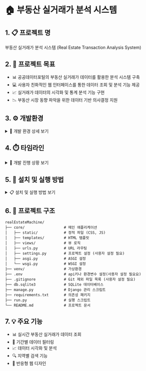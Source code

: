 # 🏠 부동산 실거래가 분석 시스템

## 1. 📋 프로젝트 명
부동산 실거래가 분석 시스템 (Real Estate Transaction Analysis System)

## 2. 🎯 프로젝트 목표
- 📊 공공데이터포털의 부동산 실거래가 데이터를 활용한 분석 시스템 구축
- 💻 사용자 친화적인 웹 인터페이스를 통한 데이터 조회 및 분석 기능 제공
- 📈 실거래가 데이터의 시각화 및 통계 분석 기능 구현
- 📉 부동산 시장 동향 파악을 위한 데이터 기반 의사결정 지원

## 3. ⚙️ 개발환경
<details>
<summary>🔧 개발 환경 상세 보기</summary>

<table>
    <thead>
        <tr>
            <th>구분</th>
            <th>항목</th>
            <th>상세 내용</th>
        </tr>
    </thead>
    <tr>
        <td rowspan="4"><strong>백엔드</strong></td>
        <td>🐍 언어</td>
        <td>Python 3.8+</td>
    </tr>
    <tr>
        <td>🎯 프레임워크</td>
        <td>Django 4.2</td>
    </tr>
    <tr>
        <td>🔄 API 프레임워크</td>
        <td>Django REST Framework</td>
    </tr>
    <tr>
        <td>💾 데이터베이스</td>
        <td>SQLite3</td>
    </tr>
    <tr>
        <td rowspan="4"><strong>프론트엔드</strong></td>
        <td>📝 마크업</td>
        <td>HTML5</td>
    </tr>
    <tr>
        <td>🎨 스타일링</td>
        <td>CSS3</td>
    </tr>
    <tr>
        <td>⚡ 스크립트</td>
        <td>JavaScript</td>
    </tr>
    <tr>
        <td>🔌 라이브러리</td>
        <td>• jQuery<br>• jQuery UI</td>
    </tr>
    <tr>
        <td rowspan="3"><strong>개발 도구</strong></td>
        <td>💻 IDE</td>
        <td>Visual Studio Code</td>
    </tr>
    <tr>
        <td>🔄 버전 관리</td>
        <td>Git</td>
    </tr>
    <tr>
        <td>📡 API 테스트</td>
        <td>Postman</td>
    </tr>
    <tr>
        <td rowspan="5"><strong>주요 라이브러리</strong></td>
        <td>🔌 requests</td>
        <td>HTTP 요청 처리</td>
    </tr>
    <tr>
        <td>📊 pandas</td>
        <td>데이터 분석 및 처리</td>
    </tr>
    <tr>
        <td>🔑 python-dotenv</td>
        <td>환경 변수 관리</td>
    </tr>
    <tr>
        <td>📈 datakart</td>
        <td>공공데이터포털 라이브러리</td>
    </tr>
    <tr>
        <td>📊 matplotlib</td>
        <td>데이터 시각화 및 그래프 생성</td>
    </tr>
</table>
</details>

## 4. ⏱️ 타임라인
<details>
<summary>📅 개발 진행 상황 보기</summary>

### 완료된 작업
| 날짜 | 작업 내용 | 세부 사항 |
|------|-----------|-----------|
| 5월 23일 | 🏗️ 프로젝트 초기 설정 | • Django 프로젝트 생성<br>• 기본 디렉토리 구조 설정<br>• requirements.txt 생성<br>• core 앱 생성 및 기본 설정 |
| 5월 25일 | 💾 데이터베이스 및 API 설정 | • SQLite3 데이터베이스 초기화<br>• 공공데이터포털 API 키 설정<br>• .env 파일 구성<br>• 기본 API 호출 함수 구현 |

### 진행 예정 작업
| 기간 | 작업 내용 | 세부 사항 |
|------|-----------|-----------|
| 5월 26일 ~ 5월 31일 | 📁 기본 구조 보완<br>📊 데이터 수집 구현 | • templates 디렉토리 구성<br>• static 파일 설정<br>• 기본 모델 설계<br>• 실거래가 데이터 수집 API 구현<br>• 지역 코드 조회 API 구현<br>• 데이터 파싱 및 저장 로직 구현 |
| 6월 1일 ~ 6월 5일 | 🎨 프론트엔드 개발<br>🔄 기능 개선 | • 기본 UI 템플릿 구현<br>• jQuery UI datepicker 통합<br>• 데이터 표시 테이블 구현<br>• AJAX를 통한 비동기 데이터 로딩<br>• 에러 처리 및 사용자 피드백 개선<br>• UI/UX 개선 |
| 6월 6일 ~ 6월 10일 | 📈 데이터 시각화<br>🔍 검색 필터<br>⚡ 성능 최적화 | • 차트 및 그래프 구현<br>• 통계 분석 기능 추가<br>• 지역별 검색 기능<br>• 가격대별 필터링<br>• 데이터 캐싱 구현<br>• 쿼리 최적화 |
| 6월 11일 ~ 6월 15일 | ✅ 테스트<br>🚀 배포 준비 | • 단위 테스트 작성<br>• 통합 테스트 수행<br>• 배포 환경 구성<br>• 문서화 완료 |

### 진행률
- [x] 1단계: 프로젝트 초기화 (100%)
- [x] 2단계: 기본 API 연동 (100%)
- [ ] 3단계: 프론트엔드 개발 (0%)
- [ ] 4단계: 데이터 시각화 (0%)
- [ ] 5단계: 테스트 및 배포 (0%)
</details>

## 5. 🚀 설치 및 실행 방법
<details>
<summary>📋 설치 및 실행 방법 보기</summary>

### 필수 요구사항
- Python 3.8 이상
- pip (Python 패키지 관리자)
- Git
- 공공데이터포털 API 키 (https://www.data.go.kr)

### 설치 단계
1. 저장소 클론
```bash
git clone https://github.com/yourusername/realEstateMachine.git
cd realEstateMachine
```

2. 가상환경 생성 및 활성화
```bash
# 가상환경 생성
python -m venv venv

# 가상환경 활성화
# Windows
venv\Scripts\activate
# Linux/Mac
source venv/bin/activate
```

3. 의존성 패키지 설치
```bash
# pip 업그레이드
python -m pip install --upgrade pip

# requirements.txt 설치
pip install -r requirements.txt
```

4. 환경 변수 설정
- `.env` 파일을 프로젝트 루트 디렉토리에 생성
- 공공데이터포털 API 키 설정
```
# .env 파일 예시
API_KEY=your_api_key_here
DEBUG=True
SECRET_KEY=your_secret_key_here
```

5. 데이터베이스 설정
```bash
# 마이그레이션 파일 생성
python manage.py makemigrations

# 데이터베이스 마이그레이션
python manage.py migrate

# 관리자 계정 생성 (선택사항)
python manage.py createsuperuser
```

6. 정적 파일 수집
```bash
python manage.py collectstatic
```

7. 서버 실행
```bash
# 개발 서버 실행
python manage.py runserver

# 특정 포트로 실행 (예: 8000번 포트)
python manage.py runserver 8000
```

### 실행 확인
1. 웹 브라우저에서 `http://localhost:8000` 접속
2. 관리자 페이지는 `http://localhost:8000/admin`에서 접근 가능

### 주의사항
- API 키는 절대 공개 저장소에 커밋하지 마세요
- `.env` 파일은 `.gitignore`에 포함되어 있어야 합니다
- 개발 환경과 프로덕션 환경의 설정을 분리하여 관리하세요

### 문제 해결
1. 패키지 설치 오류
```bash
# 가상환경 재활성화
deactivate
source venv/bin/activate  # Linux/Mac
venv\Scripts\activate     # Windows

# pip 캐시 삭제 후 재설치
pip cache purge
pip install -r requirements.txt
```

2. 데이터베이스 오류
```bash
# 데이터베이스 초기화
python manage.py flush
python manage.py migrate
```

3. 정적 파일 오류
```bash
# 정적 파일 재수집
python manage.py collectstatic --clear
```
</details>

## 6. 📁 프로젝트 구조
```
realEstateMachine/
├── core/                  # 메인 애플리케이션
│   ├── static/            # 정적 파일 (CSS, JS)
│   ├── templates/         # HTML 템플릿
│   ├── views/             # 뷰 로직
│   ├── urls.py            # URL 라우팅
│   ├── settings.py        # 프로젝트 설정 (사용자 설정 필요)
│   ├── asgi.py            # ASGI 설정
│   └── wsgi.py            # WSGI 설정
├── venv/                  # 가상환경
├── .env                   # api키나 환경변수 설정(사용자 설정 필요요)
├── .gitignore             # Git 제외 파일 목록 (사용자 설정 필요)
├── db.sqlite3             # SQLite 데이터베이스
├── manage.py              # Django 관리 스크립트
├── requirements.txt       # 의존성 패키지
├── run.py                 # 실행 스크립트
└── README.md              # 프로젝트 문서
```

## 7. 💡 주요 기능
- 📊 실시간 부동산 실거래가 데이터 조회
- 📅 기간별 데이터 필터링
- 📈 데이터 시각화 및 분석
- 🔍 지역별 검색 기능
- 📱 반응형 웹 디자인
